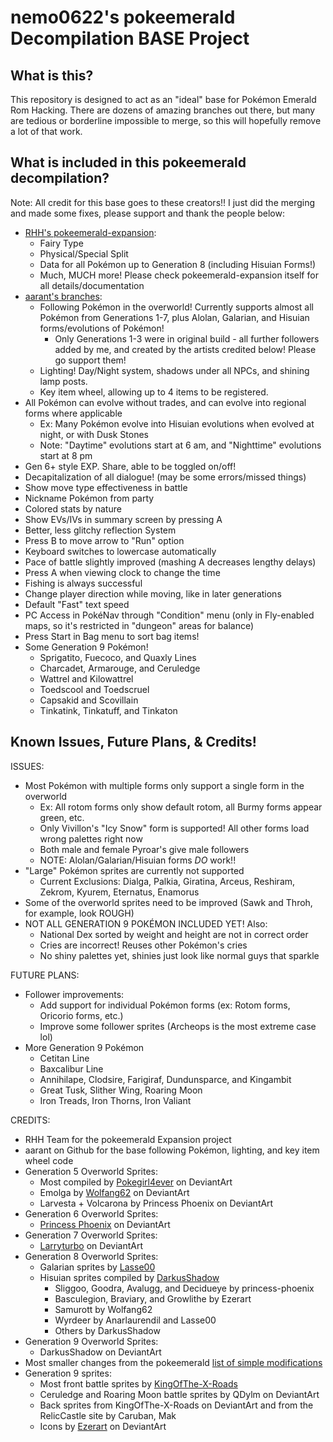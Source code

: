 # nemo0622's pokeemerald Decompilation BASE Project

## What is this?

This repository is designed to act as an "ideal" base for Pokémon Emerald Rom
Hacking. There are dozens of amazing branches out there, but many are tedious or
borderline impossible to merge, so this will hopefully remove a lot of that work.

## What is included in this pokeemerald decompilation?

Note: All credit for this base goes to these creators!! I just did the merging and made some fixes, please support and thank the people below:
- [RHH's pokeemerald-expansion](https://github.com/rh-hideout/pokeemerald-expansion):
    - Fairy Type
    - Physical/Special Split
    - Data for all Pokémon up to Generation 8 (including Hisuian Forms!)
    - Much, MUCH more! Please check pokeemerald-expansion itself for all details/documentation
- [aarant's branches](https://github.com/aarant/pokeemerald):
    - Following Pokémon in the overworld! Currently supports almost all Pokémon from Generations 1-7, plus Alolan, Galarian, and Hisuian forms/evolutions of Pokémon!
        - Only Generations 1-3 were in original build - all further followers added by me, and created by the artists credited below! Please go support them!
    - Lighting! Day/Night system, shadows under all NPCs, and shining lamp posts.
    - Key item wheel, allowing up to 4 items to be registered.
- All Pokémon can evolve without trades, and can evolve into regional forms where applicable
    - Ex: Many Pokémon evolve into Hisuian evolutions when evolved at night, or with Dusk Stones
    - Note: "Daytime" evolutions start at 6 am, and "Nighttime" evolutions start at 8 pm
- Gen 6+ style EXP. Share, able to be toggled on/off!
- Decapitalization of all dialogue! (may be some errors/missed things)
- Show move type effectiveness in battle
- Nickname Pokémon from party
- Colored stats by nature
- Show EVs/IVs in summary screen by pressing A
- Better, less glitchy reflection System
- Press B to move arrow to "Run" option
- Keyboard switches to lowercase automatically
- Pace of battle slightly improved (mashing A decreases lengthy delays)
- Press A when viewing clock to change the time
- Fishing is always successful 
- Change player direction while moving, like in later generations
- Default "Fast" text speed
- PC Access in PokéNav through "Condition" menu (only in Fly-enabled maps, so it's restricted in "dungeon" areas for balance)
- Press Start in Bag menu to sort bag items!
- Some Generation 9 Pokémon!
    - Sprigatito, Fuecoco, and Quaxly Lines
    - Charcadet, Armarouge, and Ceruledge
    - Wattrel and Kilowattrel
    - Toedscool and Toedscruel
    - Capsakid and Scovillain
    - Tinkatink, Tinkatuff, and Tinkaton

## Known Issues, Future Plans, & Credits!

ISSUES:
- Most Pokémon with multiple forms only support a single form in the overworld
    - Ex: All rotom forms only show default rotom, all Burmy forms appear green, etc.
    - Only Vivillon's "Icy Snow" form is supported! All other forms load wrong palettes right now
    - Both male and female Pyroar's give male followers
    - NOTE: Alolan/Galarian/Hisuian forms *DO* work!!
- "Large" Pokémon sprites are currently not supported
    - Current Exclusions: Dialga, Palkia, Giratina, Arceus, Reshiram, Zekrom, Kyurem, Eternatus, Enamorus
- Some of the overworld sprites need to be improved (Sawk and Throh, for example, look ROUGH)
- NOT ALL GENERATION 9 POKÉMON INCLUDED YET! Also:
    - National Dex sorted by weight and height are not in correct order
    - Cries are incorrect! Reuses other Pokémon's cries
    - No shiny palettes yet, shinies just look like normal guys that sparkle

FUTURE PLANS:
- Follower improvements:
    - Add support for individual Pokémon forms (ex: Rotom forms, Oricorio forms, etc.)
    - Improve some follower sprites (Archeops is the most extreme case lol)
- More Generation 9 Pokémon
    - Cetitan Line
    - Baxcalibur Line
    - Annihilape, Clodsire, Farigiraf, Dundunsparce, and Kingambit
    - Great Tusk, Slither Wing, Roaring Moon
    - Iron Treads, Iron Thorns, Iron Valiant

CREDITS:
- RHH Team for the pokeemerald Expansion project
- aarant on Github for the base following Pokémon, lighting, and key item wheel code
- Generation 5 Overworld Sprites: 
    - Most compiled by [Pokegirl4ever](https://www.deviantart.com/pokegirl4ever/art/Completed-pokemon-Unova-overworlds-212553542) on DeviantArt
    - Emolga by [Wolfang62](https://www.deviantart.com/wolfang62/art/Emolga-Sprite-Overworld-833896154) on DeviantArt
    - Larvesta + Volcarona by Princess Phoenix on DeviantArt
- Generation 6 Overworld Sprites:
    - [Princess Phoenix](https://www.deviantart.com/princess-phoenix/art/Gen-6-Kalos-Pokemon-Overworld-Sprites-525954409) on DeviantArt
- Generation 7 Overworld Sprites:
    - [Larryturbo](https://www.deviantart.com/larryturbo/art/Gen-7-Alola-Overworld-Sprites-805455576) on DeviantArt
- Generation 8 Overworld Sprites:
    - Galarian sprites by [Lasse00](https://www.deviantart.com/lasse00/art/Hgss-Galar-Pokemon-Overworls-Sprites-912208276)
    - Hisuian sprites compiled by [DarkusShadow](https://www.deviantart.com/darkusshadow/art/Hgss-Hisuian-Pokemon-Overworld-Sprites-908984387) 
        - Sliggoo, Goodra, Avalugg, and Decidueye by princess-phoenix
        - Basculegion, Braviary, and Growlithe by Ezerart
        - Samurott by Wolfang62
        - Wyrdeer by Anarlaurendil and Lasse00
        - Others by DarkusShadow
- Generation 9 Overworld Sprites:
    - DarkusShadow on DeviantArt
- Most smaller changes from the pokeemerald [list of simple modifications](https://github.com/pret/pokeemerald/wiki/Tutorials)
- Generation 9 sprites:
    - Most front battle sprites by [KingOfThe-X-Roads](https://www.deviantart.com/kingofthe-x-roads/art/Gen-9-Sprites-Pokemon-Scarlet-and-Violet-908341834)
    - Ceruledge and Roaring Moon battle sprites by QDylm on DeviantArt
    - Back sprites from KingOfThe-X-Roads on DeviantArt and from the RelicCastle site by Caruban, Mak
    - Icons by [Ezerart](https://www.deviantart.com/ezerart/art/Pokemon-Gen-9-Icon-sprites-3DS-Style-944211258) on DeviantArt